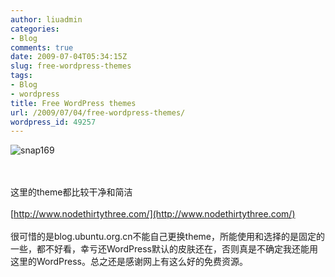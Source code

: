 ```yaml
---
author: liuadmin
categories:
- Blog
comments: true
date: 2009-07-04T05:34:15Z
slug: free-wordpress-themes
tags:
- Blog
- wordpress
title: Free WordPress themes
url: /2009/07/04/free-wordpress-themes/
wordpress_id: 49257
---
```


![snap169](http://martinliu.blog.ubuntu.org.cn/files/2009/07/snap169-300x234.jpg)

<br /><br />这里的theme都比较干净和简洁<br /><br />[http://www.nodethirtythree.com/](http://www.nodethirtythree.com/)<br /><br />很可惜的是blog.ubuntu.org.cn不能自己更换theme，所能使用和选择的是固定的一些，都不好看，幸亏还WordPress默认的皮肤还在，否则真是不确定我还能用这里的WordPress。总之还是感谢网上有这么好的免费资源。
